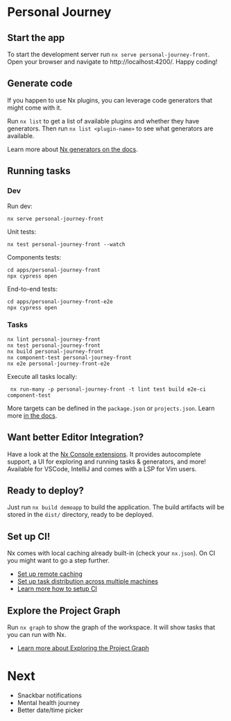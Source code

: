 # Personal Journey


## Start the app

To start the development server run `nx serve personal-journey-front`. Open your browser and navigate to http://localhost:4200/. Happy coding!


## Generate code

If you happen to use Nx plugins, you can leverage code generators that might come with it.

Run `nx list` to get a list of available plugins and whether they have generators. Then run `nx list <plugin-name>` to see what generators are available.

Learn more about [Nx generators on the docs](https://nx.dev/features/generate-code).

## Running tasks

### Dev

Run dev:
```
nx serve personal-journey-front 
```

Unit tests:
```
nx test personal-journey-front --watch 
```

Components tests:
```
cd apps/personal-journey-front
npx cypress open 
```

End-to-end tests:
```
cd apps/personal-journey-front-e2e
npx cypress open 
```

### Tasks

```
nx lint personal-journey-front
nx test personal-journey-front
nx build personal-journey-front
nx component-test personal-journey-front
nx e2e personal-journey-front-e2e 
```

Execute all tasks locally:

```
 nx run-many -p personal-journey-front -t lint test build e2e-ci component-test
```

More targets can be defined in the `package.json` or `projects.json`. Learn more [in the docs](https://nx.dev/features/run-tasks).

## Want better Editor Integration?

Have a look at the [Nx Console extensions](https://nx.dev/nx-console). It provides autocomplete support, a UI for exploring and running tasks & generators, and more! Available for VSCode, IntelliJ and comes with a LSP for Vim users.

## Ready to deploy?

Just run `nx build demoapp` to build the application. The build artifacts will be stored in the `dist/` directory, ready to be deployed.

## Set up CI!

Nx comes with local caching already built-in (check your `nx.json`). On CI you might want to go a step further.

- [Set up remote caching](https://nx.dev/features/share-your-cache)
- [Set up task distribution across multiple machines](https://nx.dev/nx-cloud/features/distribute-task-execution)
- [Learn more how to setup CI](https://nx.dev/recipes/ci)

## Explore the Project Graph
Run `nx graph` to show the graph of the workspace.
It will show tasks that you can run with Nx.

- [Learn more about Exploring the Project Graph](https://nx.dev/core-features/explore-graph)

# Next

- Snackbar notifications
- Mental health journey
- Better date/time picker